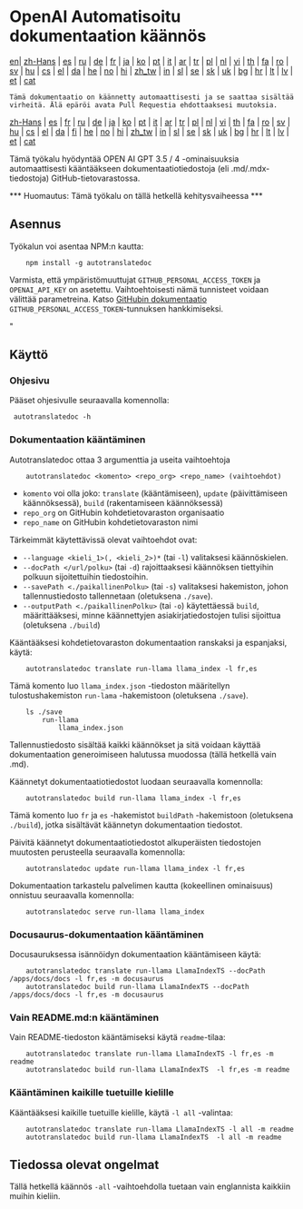 
# OpenAI Automatisoitu dokumentaation käännös

[en](../README.md)| [zh-Hans](/i18n/README_zh-Hans.md) | [es](/i18n/README_es.md) | [ru](/i18n/README_ru.md) | [de](/i18n/README_de.md) | [fr](/i18n/README_fr.md) | [ja](/i18n/README_ja.md) | [ko](/i18n/README_ko.md) | [pt](/i18n/README_pt.md) | [it](/i18n/README_it.md) | [ar](/i18n/README_ar.md) | [tr](/i18n/README_tr.md) | [pl](/i18n/README_pl.md) | [nl](/i18n/README_nl.md) | [vi](/i18n/README_vi.md) | [th](/i18n/README_th.md) | [fa](/i18n/README_fa.md) | [ro](/i18n/README_ro.md) | [sv](/i18n/README_sv.md) | [hu](/i18n/README_hu.md) | [cs](/i18n/README_cs.md) | [el](/i18n/README_el.md) | [da](/i18n/README_da.md) | [he](/i18n/README_he.md) | [no](/i18n/README_no.md) | [hi](/i18n/README_hi.md) | [zh_tw](/i18n/README_zh_tw.md) | [in](/i18n/README_in.md) | [sl](/i18n/README_sl.md) | [se](/i18n/README_se.md) | [sk](/i18n/README_sk.md) | [uk](/i18n/README_uk.md) | [bg](/i18n/README_bg.md) | [hr](/i18n/README_hr.md) | [lt](/i18n/README_lt.md) | [lv](/i18n/README_lv.md) | [et](/i18n/README_et.md) | [cat](/i18n/README_cat.md) 

```Tämä dokumentaatio on käännetty automaattisesti ja se saattaa sisältää virheitä. Älä epäröi avata Pull Requestia ehdottaaksesi muutoksia.```


 [zh-Hans](/i18n/README_zh-Hans.md) | [es](/i18n/README_es.md) |  [fr](/i18n/README_es.md) | [ru](/i18n/README_ru.md) | [de](/i18n/README_de.md) | [ja](/i18n/README_ja.md) | [ko](/i18n/README_ko.md) | [pt](/i18n/README_pt.md) | [it](/i18n/README_it.md) | [ar](/i18n/README_ar.md) | [tr](/i18n/README_tr.md) | [pl](/i18n/README_pl.md) | [nl](/i18n/README_nl.md) | [vi](/i18n/README_vi.md) | [th](/i18n/README_th.md) | [fa](/i18n/README_fa.md) | [ro](/i18n/README_ro.md) | [sv](/i18n/README_sv.md) | [hu](/i18n/README_hu.md) | [cs](/i18n/README_cs.md) | [el](/i18n/README_el.md) | [da](/i18n/README_da.md) | [fi](/i18n/README_fi.md) | [he](/i18n/README_he.md) | [no](/i18n/README_no.md) | [hi](/i18n/README_hi.md) | [zh_tw](/i18n/README_zh_tw.md) | [in](/i18n/README_in.md) | [sl](/i18n/README_sl.md) | [se](/i18n/README_se.md) | [sk](/i18n/README_sk.md) | [uk](/i18n/README_uk.md) | [bg](/i18n/README_bg.md) | [hr](/i18n/README_hr.md) | [lt](/i18n/README_lt.md) | [lv](/i18n/README_lv.md) | [et](/i18n/README_et.md) | [cat](/i18n/README_cat.md) 

Tämä työkalu hyödyntää OPEN AI GPT 3.5 / 4 -ominaisuuksia automaattisesti kääntääkseen dokumentaatiotiedostoja (eli .md/.mdx-tiedostoja) GitHub-tietovarastossa.

*** Huomautus: Tämä työkalu on tällä hetkellä kehitysvaiheessa ***


## Asennus 

Työkalun voi asentaa NPM:n kautta:


```
    npm install -g autotranslatedoc
```

Varmista, että ympäristömuuttujat `GITHUB_PERSONAL_ACCESS_TOKEN` ja `OPENAI_API_KEY` on asetettu. Vaihtoehtoisesti nämä tunnisteet voidaan välittää parametreina. Katso [GitHubin dokumentaatio](https://docs.github.com/en/github/authenticating-to-github/creating-a-personal-access-token) `GITHUB_PERSONAL_ACCESS_TOKEN`-tunnuksen hankkimiseksi.


 "
## Käyttö

### Ohjesivu
Pääset ohjesivulle seuraavalla komennolla:
```
 autotranslatedoc -h
```
### Dokumentaation kääntäminen

Autotranslatedoc ottaa 3 argumenttia ja useita vaihtoehtoja

```
    autotranslatedoc <komento> <repo_org> <repo_name> (vaihtoehdot)
```

- ```komento``` voi olla joko: ```translate``` (kääntämiseen), ```update``` (päivittämiseen käännöksessä), ```build``` (rakentamiseen käännöksessä)
- ```repo_org``` on GitHubin kohdetietovaraston organisaatio
- ```repo_name``` on GitHubin kohdetietovaraston nimi

Tärkeimmät käytettävissä olevat vaihtoehdot ovat:

- ```--language <kieli_1>(, <kieli_2>)*``` (tai ```-l```) valitaksesi käännöskielen.
- ```--docPath </url/polku>``` (tai ```-d```) rajoittaaksesi käännöksen tiettyihin polkuun sijoitettuihin tiedostoihin.
- ```--savePath <./paikallinenPolku>``` (tai ```-s```) valitaksesi hakemiston, johon tallennustiedosto tallennetaan (oletuksena ```./save```).
- ```--outputPath <./paikallinenPolku>``` (tai ```-o```) käytettäessä ```build```, määrittääksesi, minne käännettyjen asiakirjatiedostojen tulisi sijoittua (oletuksena ```./build```)



Kääntääksesi kohdetietovaraston dokumentaation ranskaksi ja espanjaksi, käytä:

```
    autotranslatedoc translate run-llama llama_index -l fr,es
```

Tämä komento luo `llama_index.json` -tiedoston määritellyn tulostushakemiston `run-lama` -hakemistoon (oletuksena `./save`).
```
    ls ./save
        run-llama
            llama_index.json 
```
Tallennustiedosto sisältää kaikki käännökset ja sitä voidaan käyttää dokumentaation generoimiseen halutussa muodossa (tällä hetkellä vain .md).

Käännetyt dokumentaatiotiedostot luodaan seuraavalla komennolla:

```
    autotranslatedoc build run-llama llama_index -l fr,es
```

Tämä komento luo `fr` ja `es` -hakemistot `buildPath` -hakemistoon (oletuksena `./build`), jotka sisältävät käännetyn dokumentaation tiedostot.

Päivitä käännetyt dokumentaatiotiedostot alkuperäisten tiedostojen muutosten perusteella seuraavalla komennolla:

```
    autotranslatedoc update run-llama llama_index -l fr,es
```

Dokumentaation tarkastelu palvelimen kautta (kokeellinen ominaisuus) onnistuu seuraavalla komennolla:

```
    autotranslatedoc serve run-llama llama_index
```
### Docusaurus-dokumentaation kääntäminen

Docusauruksessa isännöidyn dokumentaation kääntämiseen käytä:

```
    autotranslatedoc translate run-llama LlamaIndexTS --docPath /apps/docs/docs -l fr,es -m docusaurus
    autotranslatedoc build run-llama LlamaIndexTS --docPath /apps/docs/docs -l fr,es -m docusaurus
```
### Vain README.md:n kääntäminen

Vain README-tiedoston kääntämiseksi käytä `readme`-tilaa:

```
    autotranslatedoc translate run-llama LlamaIndexTS -l fr,es -m readme
    autotranslatedoc build run-llama LlamaIndexTS  -l fr,es -m readme
```
### Kääntäminen kaikille tuetuille kielille

Kääntääksesi kaikille tuetuille kielille, käytä `-l all` -valintaa:

```
    autotranslatedoc translate run-llama LlamaIndexTS -l all -m readme
    autotranslatedoc build run-llama LlamaIndexTS  -l all -m readme
```
## Tiedossa olevat ongelmat

Tällä hetkellä käännös `-all` -vaihtoehdolla tuetaan vain englannista kaikkiin muihin kieliin.
